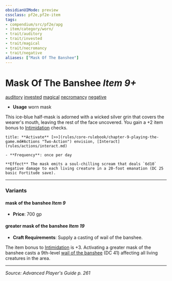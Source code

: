 ```yaml
---
obsidianUIMode: preview
cssclass: pf2e,pf2e-item
tags:
- compendium/src/pf2e/apg
- item/category/worn/
- trait/auditory
- trait/invested
- trait/magical
- trait/necromancy
- trait/negative
aliases: ["Mask Of The Banshee"]
---
```

# Mask Of The Banshee *Item 9+*  
[auditory](auditory.md "Auditory Effect Trait")  [invested](invested.md "Invested Item Trait")  [magical](magical.md "Magical Item Trait")  [necromancy](necromancy.md "Necromancy School Trait")  [negative](negative.md "Negative Energy & Element Trait")  

- **Usage** worn mask

This ice-blue half-mask is adorned with a wicked silver grin that covers the wearer's mouth, leaving the rest of the face uncovered. You gain a +2 item bonus to [Intimidation](skills.md#Intimidation) checks.

```ad-embed-ability
title: **Activate** [>>](rules/core-rulebook/chapter-9-playing-the-game.md#Actions "Two-Action") envision, [Interact](rules/actions/interact.md)

- **Frequency**: once per day

**Effect** The mask emits a soul-chilling scream that deals `6d10` negative damage to each living creature in a 20-foot emanation (DC 25 basic Fortitude save).
```

---

### Variants

#### mask of the banshee *Item 9*

- **Price**: 700 gp

#### greater mask of the banshee *Item 19*

- **Craft Requirements**: Supply a casting of wail of the banshee.

The item bonus to [Intimidation](skills.md#Intimidation) is +3. Activating a greater mask of the banshee casts a 9th-level [wail of the banshee](wail-of-the-banshee.md) (DC 41) affecting all living creatures in the area.

---
*Source: Advanced Player's Guide p. 261*